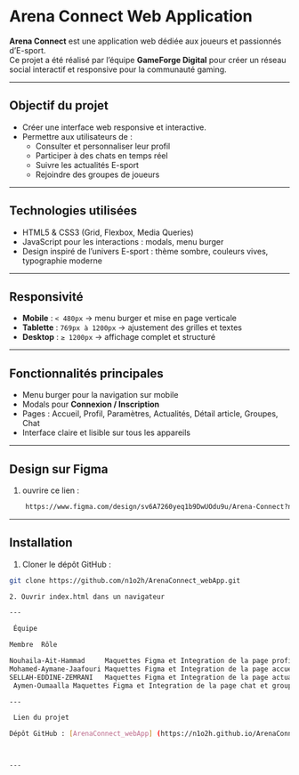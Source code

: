 # Arena Connect Web Application 

**Arena Connect** est une application web dédiée aux joueurs et passionnés d’E-sport.  
Ce projet a été réalisé par l’équipe **GameForge Digital** pour créer un réseau social interactif et responsive pour la communauté gaming.

---

##  Objectif du projet

- Créer une interface web responsive et interactive.  
- Permettre aux utilisateurs de :  
  - Consulter et personnaliser leur profil  
  - Participer à des chats en temps réel  
  - Suivre les actualités E-sport  
  - Rejoindre  des groupes de joueurs  

---

##  Technologies utilisées

- HTML5 & CSS3 (Grid, Flexbox, Media Queries)  
- JavaScript pour les interactions : modals, menu burger  
- Design inspiré de l’univers E-sport : thème sombre, couleurs vives, typographie moderne  

---

##  Responsivité

- **Mobile** : `< 480px` → menu burger et mise en page verticale  
- **Tablette** : `769px à 1200px` → ajustement des grilles et textes  
- **Desktop** : `≥ 1200px` → affichage complet et structuré  

---

##  Fonctionnalités principales

- Menu burger pour la navigation sur mobile  
- Modals pour **Connexion / Inscription**  
- Pages : Accueil, Profil, Paramètres, Actualités, Détail article, Groupes, Chat  
- Interface claire et lisible sur tous les appareils  

---
##  Design sur Figma

1. ouvrire ce lien :
```bash
    https://www.figma.com/design/sv6A7260yeq1b9DwUOdu9u/Arena-Connect?node-id=1-2&t=p7QticBjJy8hgBqD-1
```
---

##  Installation

1. Cloner le dépôt GitHub :

```bash
git clone https://github.com/n1o2h/ArenaConnect_webApp.git

2. Ouvrir index.html dans un navigateur

---

 Équipe

Membre 	Rôle

Nouhaila-Ait-Hammad 	Maquettes Figma et Integration de la page profile et paramétre
Mohamed-Aymane-Jaafouri	Maquettes Figma et Integration de la page accueil et connexion/Inscription
SELLAH-EDDINE-ZEMRANI	Maquettes Figma et Integration de la page actualité et détail 
 Aymen-Oumaalla	Maquettes Figma et Integration de la page chat et group

---

 Lien du projet

Dépôt GitHub : [ArenaConnect_webApp] (https://n1o2h.github.io/ArenaConnect_webApp/index.html)



---
